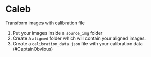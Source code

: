 # Caleb

Transform images with calibration file

1. Put your images inside a `source_img` folder
2. Create a `aligned` folder which will contain your aligned images.
3. Create a `calibration_data.json` file with your calibration data (#CaptainObvious)